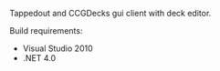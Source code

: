 Tappedout and CCGDecks gui client with deck editor.

Build requirements:
 - Visual Studio 2010
 - .NET 4.0